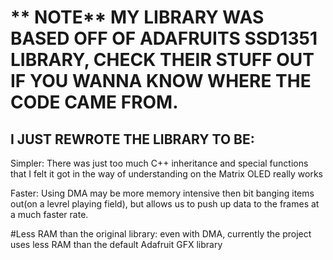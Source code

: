 # ** NOTE**  MY LIBRARY WAS BASED OFF OF ADAFRUITS SSD1351 LIBRARY, CHECK THEIR STUFF OUT IF YOU WANNA KNOW WHERE THE CODE CAME FROM. 

## I JUST REWROTE THE LIBRARY TO BE: 

 Simpler: There was just too much C++ inheritance and special functions that I felt it got in the way of understanding on the Matrix OLED really works

 Faster: Using DMA may be more memory intensive then bit banging items out(on a levrel playing field), but allows us to push up data to the frames at a much faster rate. 

#Less RAM than the original library: even with DMA, currently the project uses less RAM than the default Adafruit GFX library
